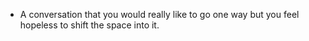 - A conversation that you would really like to go one way but you feel hopeless to shift the space into it.